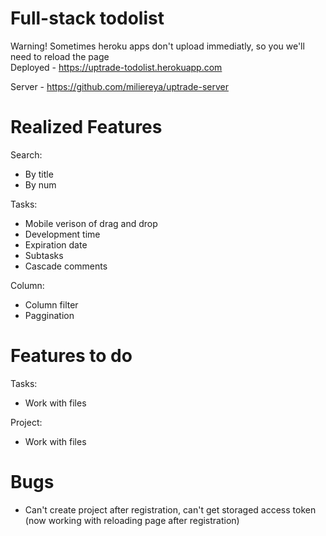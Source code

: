 # Full-stack todolist

Warning! Sometimes heroku apps don't upload immediatly, so you we'll need to reload the page\
Deployed - https://uptrade-todolist.herokuapp.com

Server - https://github.com/miliereya/uptrade-server


# Realized Features

Search:

  - By title
  - By num
	
Tasks:

  - Mobile verison of drag and drop
  - Development time
  - Expiration date
  - Subtasks
  - Cascade comments

Column:

  - Column filter
  - Paggination
	
# Features to do

Tasks:

  - Work with files
	
Project:

  - Work with files

# Bugs

  - Can't create project after registration, can't get storaged access token (now working with reloading page after registration)

